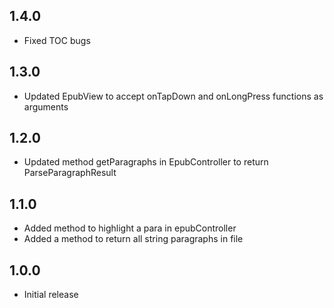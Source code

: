 ## 1.4.0

* Fixed TOC bugs

## 1.3.0

* Updated EpubView to accept onTapDown and onLongPress functions as arguments

## 1.2.0

* Updated method getParagraphs in EpubController to return ParseParagraphResult

## 1.1.0

* Added method to highlight a para in epubController
* Added a method to return all string paragraphs in file

## 1.0.0

* Initial release
